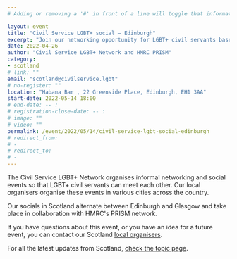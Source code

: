 ```yaml
---
# Adding or removing a '#' in front of a line will toggle that information off and on from being processed. 

layout: event
title: "Civil Service LGBT+ social – Edinburgh"
excerpt: "Join our networking opportunity for LGBT+ civil servants based in Scotland."
date: 2022-04-26
author: "Civil Service LGBT+ Network and HMRC PRISM"
category: 
- scotland
# link: ""
email: "scotland@civilservice.lgbt"
# no-register: ""
location: "Habana Bar , 22 Greenside Place, Edinburgh, EH1 3AA"
start-date: 2022-05-14 18:00
# end-date: -- :
# registration-close-date: -- :
# image: ""
# video: ""
permalink: /event/2022/05/14/civil-service-lgbt-social-edinburgh
# redirect_from: 
# - 
# redirect_to: 
# - 
---
```


The Civil Service LGBT+ Network organises informal networking and social events so that LGBT+ civil servants can meet each other. Our local organisers organise these events in various cities across the country.

Our socials in Scotland alternate between Edinburgh and Glasgow and take place in collaboration with HMRC's PRISM network.

If you have questions about this event, or you have an idea for a future event, you can contact our Scotland [local organisers](/team).

For all the latest updates from Scotland, [check the topic page](/topic/scotland).
